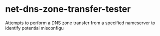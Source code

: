 # net-dns-zone-transfer-tester
Attempts to perform a DNS zone transfer from a specified nameserver to identify potential misconfigu
